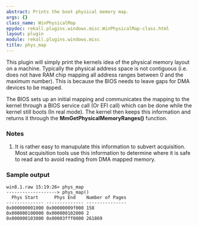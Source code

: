 ```yaml
---
abstract: Prints the boot physical memory map.
args: {}
class_name: WinPhysicalMap
epydoc: rekall.plugins.windows.misc.WinPhysicalMap-class.html
layout: plugin
module: rekall.plugins.windows.misc
title: phys_map
---
```


This plugin will simply print the kernels idea of the physical memory layout on
a machine. Typically the physical address space is not contiguous (i.e. does not
have RAM chip mapping all address ranges between 0 and the maximum number). This
is because the BIOS needs to leave gaps for DMA devices to be mapped.

The BIOS sets up an initial mapping and communicates the mapping to the kernel
through a BIOS service call (Or EFI call) which can be done while the kernel
still boots (In real mode). The kernel then keeps this information and returns
it through the **MmGetPhysicalMemoryRanges()** function.

### Notes

1. It is rather easy to manupulate this information to subvert acquisition. Most
   acquisition tools use this information to determine where it is safe to read
   and to avoid reading from DMA mapped memory.

### Sample output

```
win8.1.raw 15:19:26> phys_map
-------------------> phys_map()
  Phys Start      Phys End    Number of Pages
-------------- -------------- ---------------
0x000000001000 0x00000009f000 158
0x000000100000 0x000000102000 2
0x000000103000 0x00003fff0000 261869
```
